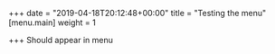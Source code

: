 +++
date = "2019-04-18T20:12:48+00:00"
title = "Testing the menu"
[menu.main]
weight = 1

+++
Should appear in menu